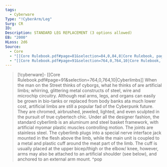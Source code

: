 ```yaml
---
tags:
  - Cyberware
Type: "!CyberArm/Leg"
Surg: CR
ID: 
Description: STANDARD LEG REPLACEMENT (3 options allowed)
EB: "2000"
HLoss: 2d6
Source:
  - Core
  - "[[Core Rulebook.pdf#page=81&selection=84,0,84,8|Core Rulebook, page 81]]"
  - "[[Core Rulebook.pdf#page=91&selection=764,0,764,10|Core Rulebook, page 91]]"
---
```

> [!cyberware]- [[Core Rulebook.pdf#page=91&selection=764,0,764,10|Cyberlimbs]]
> When the man on the Street thinks of cyborgs, what he thinks of are artificial limbs; whirring, glittering metal constructs of steel, wire and microchip circuitry. Although real arms, legs, and organs can easily be grown in bio-tanks or replaced from body banks ata much lower cost, artificial limbs are still a popular fad of the Cyberpunk future. They are chromed, airbrushed, jeweled, lighted, and even sculpted in the pursuit of true cybertech chic. 
> Under all the designer fashion, the standard cyberlimb is an aluminum and steel basket framework, with artificial myomar plastic muscles controlling motion. The joints are stainless steel. The cyberlimb plugs into a special nerve interface jack mounted in the flesh above the limb, while the main unit is coupled to a metal and plastic cuff around the meat part of the limb. The cuff is usually placed at the upper bicep/thigh or the elbow/ knee, however, arms may also be attached to an artificial shoulder (see below), and anchored to an external arm mount.
>^pop
